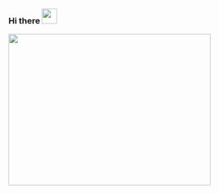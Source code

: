 ### Hi there <img src="https://emoji.gg/assets/emoji/wavegif_1860.gif" width="30px">
<img src="https://i.imgur.com/K01sW02.gif" width="400px" height="300px">
<!--
**Danampasis/Danampasis** is a ✨ _special_ ✨ repository because its `README.md` (this file) appears on your GitHub profile.

Here are some ideas to get you started:

- 🔭 I’m currently working on ...
- 🌱 I’m currently learning ...
- 👯 I’m looking to collaborate on ...
- 🤔 I’m looking for help with ...
- 💬 Ask me about ...
- 📫 How to reach me: ...
- 😄 Pronouns: ...
- ⚡ Fun fact: ...
-->
